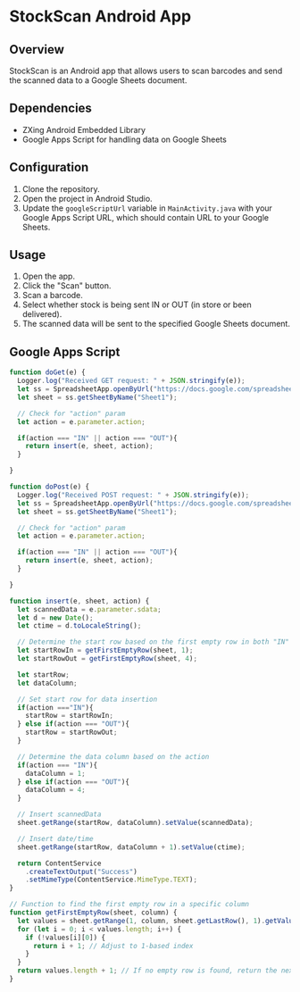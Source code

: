 # StockScan Android App

## Overview

StockScan is an Android app that allows users to scan barcodes and send the scanned data to a Google Sheets document.

## Dependencies

- ZXing Android Embedded Library
- Google Apps Script for handling data on Google Sheets

## Configuration

1. Clone the repository.
2. Open the project in Android Studio.
3. Update the `googleScriptUrl` variable in `MainActivity.java` with your Google Apps Script URL, which should contain URL to your Google Sheets.

## Usage

1. Open the app.
2. Click the "Scan" button.
3. Scan a barcode.
4. Select whether stock is being sent IN or OUT (in store or been delivered).
5. The scanned data will be sent to the specified Google Sheets document.

## Google Apps Script

```javascript
function doGet(e) {
  Logger.log("Received GET request: " + JSON.stringify(e));
  let ss = SpreadsheetApp.openByUrl("https://docs.google.com/spreadsheets/d/1NRGIz85f7rwK7Y4O9KX_ko6EOEn6Ngdf3W7j4Ib0W5c/edit");
  let sheet = ss.getSheetByName("Sheet1");

  // Check for "action" param
  let action = e.parameter.action;

  if(action === "IN" || action === "OUT"){
    return insert(e, sheet, action);
  }

}

function doPost(e) {
  Logger.log("Received POST request: " + JSON.stringify(e));
  let ss = SpreadsheetApp.openByUrl("https://docs.google.com/spreadsheets/d/1NRGIz85f7rwK7Y4O9KX_ko6EOEn6Ngdf3W7j4Ib0W5c/edit");
  let sheet = ss.getSheetByName("Sheet1");

  // Check for "action" param
  let action = e.parameter.action;

  if(action === "IN" || action === "OUT"){
    return insert(e, sheet, action);
  }

}

function insert(e, sheet, action) {
  let scannedData = e.parameter.sdata;
  let d = new Date();
  let ctime = d.toLocaleString();

  // Determine the start row based on the first empty row in both "IN" and "OUT" columns
  let startRowIn = getFirstEmptyRow(sheet, 1);
  let startRowOut = getFirstEmptyRow(sheet, 4);

  let startRow;
  let dataColumn;

  // Set start row for data insertion
  if(action ==="IN"){
    startRow = startRowIn;
  } else if(action === "OUT"){
    startRow = startRowOut;
  }

  // Determine the data column based on the action
  if(action === "IN"){
    dataColumn = 1;
  } else if(action === "OUT"){
    dataColumn = 4;
  }

  // Insert scannedData
  sheet.getRange(startRow, dataColumn).setValue(scannedData);

  // Insert date/time
  sheet.getRange(startRow, dataColumn + 1).setValue(ctime);

  return ContentService
    .createTextOutput("Success")
    .setMimeType(ContentService.MimeType.TEXT);
}

// Function to find the first empty row in a specific column
function getFirstEmptyRow(sheet, column) {
  let values = sheet.getRange(1, column, sheet.getLastRow(), 1).getValues();
  for (let i = 0; i < values.length; i++) {
    if (!values[i][0]) {
      return i + 1; // Adjust to 1-based index
    }
  }
  return values.length + 1; // If no empty row is found, return the next row
}




